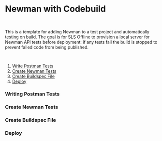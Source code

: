 # Newman with Codebuild

&nbsp;

This is a template for adding Newman to a test project and automatically testing on build. The goal is for SLS Offline to provision a local server for Newman API tests before deployment: if any tests fail the build is stopped to prevent failed code from being published. 

&nbsp;

1. [Write Postman Tests](Write-Postman-Tests)
2. [Create Newman Tests](Create-Newman-Tests)
3. [Create Buildspec File](Create-Buildspec-File)
4. [Deploy](Deploy)

### Writing Postman Tests

### Create Newman Tests

### Create Buildspec File

### Deploy